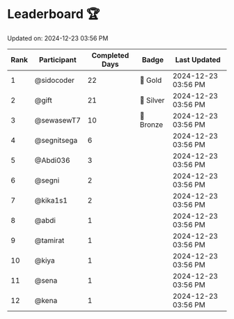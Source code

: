 # Leaderboard 🏆

Updated on: 2024-12-23 03:56 PM

| Rank | Participant       | Completed Days | Badge      | Last Updated         |
|------|-------------------|----------------|------------|----------------------|
| 1    | @sidocoder        | 22             | 🏅 Gold     | 2024-12-23 03:56 PM |
| 2    | @gift             | 21             | 🥈 Silver   | 2024-12-23 03:56 PM |
| 3    | @sewasewT7        | 10             | 🥉 Bronze   | 2024-12-23 03:56 PM |
| 4    | @segnitsega       | 6              |            | 2024-12-23 03:56 PM |
| 5    | @Abdi036          | 3              |            | 2024-12-23 03:56 PM |
| 6    | @segni            | 2              |            | 2024-12-23 03:56 PM |
| 7    | @kika1s1          | 2              |            | 2024-12-23 03:56 PM |
| 8    | @abdi             | 1              |            | 2024-12-23 03:56 PM |
| 9    | @tamirat          | 1              |            | 2024-12-23 03:56 PM |
| 10   | @kiya             | 1              |            | 2024-12-23 03:56 PM |
| 11   | @sena             | 1              |            | 2024-12-23 03:56 PM |
| 12   | @kena             | 1              |            | 2024-12-23 03:56 PM |
